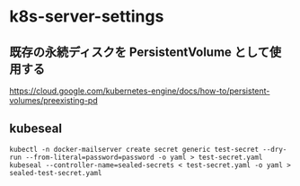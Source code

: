 # k8s-server-settings
## 既存の永続ディスクを PersistentVolume として使用する
https://cloud.google.com/kubernetes-engine/docs/how-to/persistent-volumes/preexisting-pd

## kubeseal
```
kubectl -n docker-mailserver create secret generic test-secret --dry-run --from-literal=password=password -o yaml > test-secret.yaml
kubeseal --controller-name=sealed-secrets < test-secret.yaml -o yaml > sealed-test-secret.yaml
```